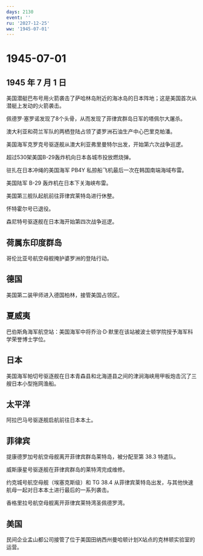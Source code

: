 ```yaml
---
days: 2130
event: ''
ru: '2027-12-25'
ww: '1945-07-01'
---
```


# 1945-07-01

## 1945 年 7 月 1 日

美国潜艇巴布号用火箭袭击了萨哈林岛附近的海冰岛的日本阵地；这是美国首次从潜艇上发动的火箭袭击。

佩德罗·塞罗诺发现了8个头骨，从而发现了菲律宾群岛日军的塔佩尔大屠杀。

澳大利亚和荷兰军队的两栖登陆占领了婆罗洲石油生产中心巴里克帕潘。

美国海军克罗克号驱逐舰从澳大利亚弗里曼特尔出发，开始第六次战争巡逻。

超过530架美国B-29轰炸机向日本各城市投放燃烧弹。

驻扎在日本冲绳的美国海军 PB4Y 私掠船飞机最后一次在韩国南端海域布雷。

美国陆军 B-29 轰炸机在日本下关海峡布雷。

美国第三舰队起航前往菲律宾莱特岛进行休整。

怀特霍尔号已退役。

森尼特号驱逐舰在日本海开始第四次战争巡逻。

## 荷属东印度群岛

哥伦比亚号航空母舰掩护婆罗洲的登陆行动。

## 德国

美国第二装甲师进入德国柏林，接管美国占领区。

## 夏威夷

巴伯斯角海军航空站：美国海军中将乔治·D·默里在该站被波士顿学院授予海军科学荣誉博士学位。

## 日本

美国海军帕切号驱逐舰在日本青森县和北海道县之间的津涧海峡用甲板炮击沉了三艘日本小型拖网渔船。

## 太平洋

阿拉巴马号驱逐舰启航前往日本本土。

## 菲律宾

提康德罗加号航空母舰离开菲律宾群岛莱特岛，被分配至第 38.3 特遣队。

威斯康星号驱逐舰在菲律宾群岛的莱特湾完成维修。

约克城号航空母舰（埃塞克斯级）和 TG 38.4
从菲律宾莱特岛出发，与其他快速航母一起对日本本土进行最后的一系列袭击。

香格里拉号航空母舰离开菲律宾莱特湾圣佩德罗湾。

## 美国

民间企业孟山都公司接管了位于美国田纳西州曼哈顿计划X站点的克林顿实验室的运营。
